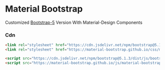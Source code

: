 # Material Bootstrap
Customized [Bootstrap-5](https://getbootstrap.com/) Version With Material-Design Components
### Cdn
```html
<link rel="stylesheet" href="https://cdn.jsdelivr.net/npm/bootstrap@5.1.3/dist/css/bootstrap.min.css"/>
<link rel="stylesheet" href="https://material-bootstrap.github.io/css/material-bootstrap.css"/>
```
```html
<script src="https://cdn.jsdelivr.net/npm/bootstrap@5.1.3/dist/js/bootstrap.bundle.min.js"></script>
<script src="https://material-bootstrap.github.io/js/material-bootstrap.js"></script>
```
